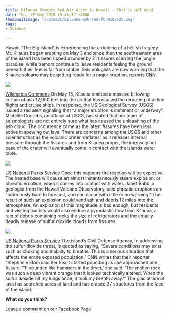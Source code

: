 ```yaml
---
title: Kilauea Prompts Red Air Alert in Hawaii - This is NOT Good
date: Thu, 17 May 2018 19:41:17 +0000
thumbnailImage: "/uploads/kilauea-ash-red-fb-810x425.png"
tags:
- Science

---
```

Hawaii, ‘The Big Island’, is experiencing the unfolding of a hellish tragedy. Mt. Kilauea began erupting on May 3 and since then the southeastern area of the island has been ripped asunder by 21 fissures scarring the jungle paradise, while tremors continue to leave residents feeling the ground beneath their feet is far from stable. Seismologists are now warning that the Kilauea volcano may be getting ready for a major eruption, reports [CNN](https://www.cnn.com/2018/05/16/us/hawaii-kilauea-volcano/index.html). 

![](http://newsattorneys.staging.wpengine.com/wp-content/uploads/2018/05/kilauea-lava-lake-fb-1-1024x538.png) 

[Wikimedia Commons](https://commons.wikimedia.org/wiki/File:Kilauea_Lava_Lake_(12792432484).jpg) On May 15, Kilauea emitted a massive billowing curtain of ash 12,000 feet into the air that has caused the rerouting of airline flights and cruise ships. In response, the US Geological Survey (USGS) issued a red alert signaling that “a major eruption is imminent or underway”. Michelle Coombs, an official of USGS, has stated that her team of seismologists are not entirely sure what has caused the unleashing of the ash cloud. The occurrence came as the latest fissures have been less active in spewing out lava. There are concerns among the USGS and other scientists that as the volcanic crater ‘deflates’ as it releases internal pressure through the fissures and from Kilauea proper, the intensely hot base of the crater will eventually come in contact with the islands water table. 

![](http://newsattorneys.staging.wpengine.com/wp-content/uploads/2018/05/kilauea-ash-red.jpg) 

[US National Parks Service](https://www.nps.gov/havo/planyourvisit/lava2.htm) Once this happens the reaction will be explosive. The heated base will cause an almost instantaneously steam explosion, or phreatic eruption, when it comes into contact with water. Janet Babb, a geologist from the Hawaii Volcano Observatory, said phreatic eruptions are "notoriously hard to forecast, and can occur with little or no warning." The result of such an explosion could send ash and debris 12 miles into the atmosphere. An explosion of this magnitude is bad enough, but residents and visiting tourists would also endure a pyroclastic flow from Kilauea, a rain of debris containing rocks the size of refrigerators and the equally deadly release of sulfur dioxide clouds from fissures. 

![](http://newsattorneys.staging.wpengine.com/wp-content/uploads/2018/05/kilauea-lava-flow.jpg) 

[US National Parks Service](https://www.nps.gov/havo/planyourvisit/lava2.htm) The island’s Civil Defense Agency, in addressing the sulfur dioxide threat, is quoted as saying, "Severe conditions may exist such as choking and inability to breathe. This is a serious situation that affects the entire exposed population.” CNN writes that their reporter “Stephanie Elam said her heart started pounding as she approached one fissure. “’It sounded like hammers in the dryer,’ she said. ‘The molten rock was such a deep vibrant orange that it looked technically altered. When the sulfur dioxide hit my lungs once, it took my breath away.’” The glacial tide of lava has scorched acres of land and has erased 37 structures from the face of the island. 

**What do you think?**

Leave a comment on our Facebook Page